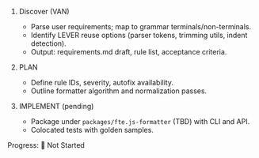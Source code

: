 1) Discover (VAN)
   - Parse user requirements; map to grammar terminals/non-terminals.
   - Identify LEVER reuse options (parser tokens, trimming utils, indent detection).
   - Output: requirements.md draft, rule list, acceptance criteria.

2) PLAN
   - Define rule IDs, severity, autofix availability.
   - Outline formatter algorithm and normalization passes.

3) IMPLEMENT (pending)
   - Package under `packages/fte.js-formatter` (TBD) with CLI and API.
   - Colocated tests with golden samples.

Progress: 🔴 Not Started

